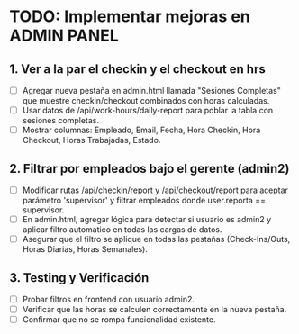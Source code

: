 # TODO: Implementar mejoras en ADMIN PANEL

## 1. Ver a la par el checkin y el checkout en hrs
- [ ] Agregar nueva pestaña en admin.html llamada "Sesiones Completas" que muestre checkin/checkout combinados con horas calculadas.
- [ ] Usar datos de /api/work-hours/daily-report para poblar la tabla con sesiones completas.
- [ ] Mostrar columnas: Empleado, Email, Fecha, Hora Checkin, Hora Checkout, Horas Trabajadas, Estado.

## 2. Filtrar por empleados bajo el gerente (admin2)
- [ ] Modificar rutas /api/checkin/report y /api/checkout/report para aceptar parámetro 'supervisor' y filtrar empleados donde user.reporta == supervisor.
- [ ] En admin.html, agregar lógica para detectar si usuario es admin2 y aplicar filtro automático en todas las cargas de datos.
- [ ] Asegurar que el filtro se aplique en todas las pestañas (Check-Ins/Outs, Horas Diarias, Horas Semanales).

## 3. Testing y Verificación
- [ ] Probar filtros en frontend con usuario admin2.
- [ ] Verificar que las horas se calculen correctamente en la nueva pestaña.
- [ ] Confirmar que no se rompa funcionalidad existente.
